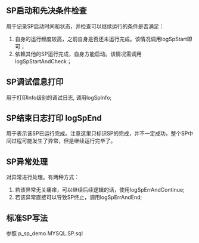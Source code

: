 ## SP启动和先决条件检查
用于记录SP启动时间和状态，并检查可以继续运行的条件是否满足：
1. 自身的运行频度较高，之前自身是否还未运行完成。该情况调用logSpStart即可；
2. 依赖其他的SP运行完成，自身方能启动。该情况需调用logSpStartAndCheck；

## SP调试信息打印
用于打印Info级别的调试日志, 调用logSpInfo;

## SP结束日志打印 logSpEnd
用于表示该SP已运行完成。注意这里只标识SP的完成，并不一定成功，整个SP中间过程可能发生了异常，但是继续运行完毕了。

## SP异常处理
对异常进行处理。有两种方式：
1. 若该异常无关痛痒，可以继续后续逻辑的话，使用logSpErrAndContinue;
2. 若该异常直接可以导致SP终止，调用logSpErrAndEnd;

## 标准SP写法
参照 p_sp_demo.MYSQL.SP.sql

